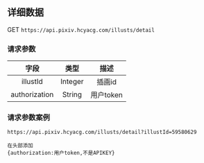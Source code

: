 
## 详细数据

GET `https://api.pixiv.hcyacg.com/illusts/detail`

### 请求参数
| 字段  | 类型  | 描述  |
| :------------: | :------------: | :------------: |
| illustId  |  Integer |  插画id |
|authorization | String| 用户token|


### 请求参数案例
```http
https://api.pixiv.hcyacg.com/illusts/detail?illustId=59580629
```

```http
在头部添加
{authorization:用户token,不是APIKEY}
```
